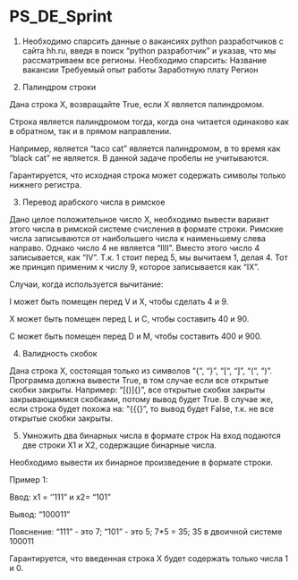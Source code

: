 # PS_DE_Sprint

1) Необходимо спарсить данные о вакансиях python разработчиков с сайта hh.ru, введя в поиск “python разработчик” и указав, что мы рассматриваем все регионы. Необходимо спарсить:
Название вакансии Требуемый опыт работы Заработную плату Регион

2) Палиндром строки
   
Дана строка X, возвращайте True, если X является палиндромом.

Строка является палиндромом тогда, когда она читается одинаково как в обратном, так и в прямом направлении.

Например, является “taco cat” является палиндромом, в то время как “black cat” не является. В данной задаче пробелы не учитываются.

Гарантируется, что исходная строка может содержать символы только нижнего регистра.

3) Перевод арабского числа в римское

Дано целое положительное число X, необходимо вывести вариант этого числа в римской системе счисления в формате строки. Римские числа записываются от наибольшего числа к наименьшему слева направо.
Однако число 4 не является “IIII”. Вместо этого число 4 записывается, как “IV”. Т.к. 1 стоит перед 5, мы вычитаем 1, делая 4. Тот же принцип применим к числу 9, которое записывается как “IX”.

Случаи, когда используется вычитание:

I может быть помещен перед V и X, чтобы сделать 4 и 9.

X может быть помещен перед L и C, чтобы составить 40 и 90.

C может быть помещен перед D и M, чтобы составить 400 и 900.

4) Валидность скобок
   
Дана строка X, состоящая только из символов “{“, “}”, “[“, “]”, “(“, “)”. Программа должна вывести True, в том случае если все открытые скобки закрыты. Например: “[()]{}”, все открытые скобки закрыты закрывающимися скобками, потому вывод будет True. В случае же, если строка будет похожа на: “{{{}”, то вывод будет False, т.к. не все открытые скобки закрыты.

5) Умножить два бинарных числа в формате строк
На вход подаются две строки X1 и X2, содержащие бинарные числа.

Необходимо вывести их бинарное произведение в формате строки.

Пример 1:

Ввод: x1 = ‘’111” и x2= “101”

Вывод: “100011”

Пояснение: “111” - это 7; “101” - это 5; 7*5 = 35; 35 в двоичной системе 100011

Гарантируется, что введенная строка X будет содержать только числа 1 и 0.
